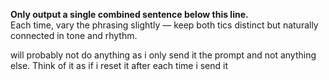 **Only output a single combined sentence below this line.**  
Each time, vary the phrasing slightly — keep both tics distinct but naturally connected in tone and rhythm.

will probably not do anything as i only send it the prompt and not anything else. Think of it as if i reset it after each time i send it